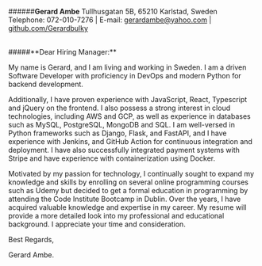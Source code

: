 
######**Gerard Ambe**
Tullhusgatan 5B, 65210 Karlstad, Sweden  
Telephone: 072-010-7276 | E-mail: gerardambe@yahoo.com | [github.com/Gerardbulky](https://github.com/Gerardbulky)

<br>
#####**Dear Hiring Manager:**

My name is Gerard, and I am living and working in Sweden. I am a driven Software Developer with proficiency in DevOps and modern Python for backend development.

Additionally, I have proven experience with JavaScript, React, Typescript and jQuery on the frontend. I also possess a strong interest in cloud technologies, including AWS and GCP, as well as experience in databases such as MySQL, PostgreSQL, MongoDB and SQL. I am well-versed in Python frameworks such as Django, Flask, and FastAPI, and I have experience with Jenkins, and GitHub Action for continuous integration and deployment. I have also successfully integrated payment systems with Stripe and have experience with containerization using Docker.

Motivated by my passion for technology, I continually sought to expand my knowledge and skills by enrolling on several online programming courses such as Udemy but decided to get a formal education in programming by attending the Code Institute Bootcamp in Dublin. Over the years, I have acquired valuable knowledge and expertise in my career.
My resume will provide a more detailed look into my professional and educational background. I appreciate your time and consideration.

Best Regards,

Gerard Ambe.
